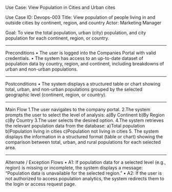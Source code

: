 
Use Case: View Population in Cities and Urban cites

Use Case ID: Devops-003
Title: View population of people living in and outside cities by continent, region, and country
Actor: Marketing Manager

Goal:
To view the total population, urban (city) population, and city population for each continent, region, or country.
________________________________________
Preconditions
• The user is logged into the Companies Portal with valid credentials.
• The system has access to an up-to-date dataset of population data by country, region, and continent, including breakdowns of urban and non-urban populations.
________________________________________
Postconditions
•	The system displays a structured table or chart showing total, urban, and non-urban populations grouped by the selected geographic level (continent, region, or country).
________________________________________
Main Flow
1.The user navigates to the company portal.
2.The system prompts the user to select the level of analysis:
a)By Continent
b)By Region
c)By Country
3.The user selects the desired option.
4.The system retrieves the relevant population data from the database:
a)Total population
b)Population living in cities
c)Population not living in cities
5.	The system displays the information in a structured format (table or chart) showing the comparison between total, urban, and rural populations for each selected area.
________________________________________
Alternate / Exception Flows
• A1: If population data for a selected level (e.g., region) is missing or incomplete, the system displays a message:
“Population data is unavailable for the selected region.”
• A2: If the user is not authorized to access population analytics, the system redirects them to the login or access request page.

